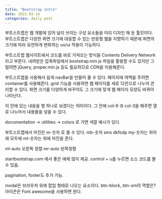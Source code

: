 ```yaml
---
title: "Bootstrap Intro"
date: 2021-03-14
categories: daily post
---
```

부트스트랩은 웹 개발에 있어 널리 쓰이는 구성 요소들을 미리 디자인 해 둔 툴킷이다. 
부트스트랩은 다양한 화면 크기에 대응할 수 있는 반응형 웹을 지향하기 때문에
화면의 크기에 따라 유연하게 변화하는 ux/ui 적용이 가능하다.

부트스트랩 웹사이트에서 코드를 바로 가져오는 방식을 Contents Delivery Network라고 부른다. 
내려받은 압축파일에서 bootstrap.min.js 파일을 활용할 수도 있지만 그럴려면 jQuery, proper.min.js 등도 필요하므로 CDN을 이용해준다. 

부트스트랩을 사용해서 쉽게 navBar을 만들어 줄 수 있다.
페이지에 여백을 주려면 container를 사용해준다.
grid 기능을 사용하면 웹 페이지를 세로 12칸으로 나누어 관리할 수 있다. 
화면 크기를 다양하게 바꾸어도 그 크기에 맞게 웹 페이지 모양도 바뀌어 나타난다.

<div class="row">

이 안에 있는 내용을 행 하나로 보겠다는 의미이다.
그 안에 col-9 과 col-3을 해주면 열로 나누어서 내용물을 넣을 수 있다. 

documentation -> utilities -> colors 로 가면 색깔 예시가 있다. 

부트스트랩에서 마진은 m-숫자 로 줄 수 있다.
mb-숫자 sms dkfodp my-숫자는 위아래 모두에 mt-숫자는 위에 마진을 준다. 

ml-auto 오른쪽 정렬
mr-auto 왼쪽정렬

startbootstrap.com 에서 좋은 예제 많이 제공.
control + u를 누르면 소스 코드를 볼 수 있음.

pagination, footer도 추가 가능.

modal은 브라우저 위에 팝업 형태로 나오는 요소이다. 
btn-block, btn-sm의 역할은?
아이콘은 Font awesome을 사용하면 된다. 